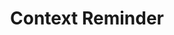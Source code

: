 ---
hackday: 20-london
links:
  presentation: https://docs.google.com/presentation/d/19zufrNiXm2yypG3ImjX6dVnPUVDS-I9D8mmkSsuXezo/edit?usp=sharing
summary: Create reminder lists with context links to hospital systems.
team:
- Tom Grant
- Neelam Dugar
- Jayant Dugar
- Neel Dugar
title: Context Reminder
thumbnail: context_reminder.jpg
---